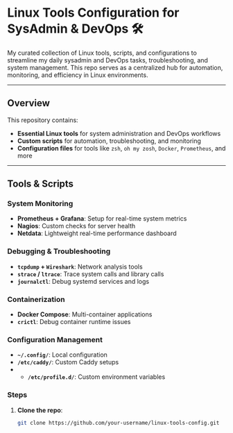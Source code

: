 # Linux Tools Configuration for SysAdmin & DevOps 🛠️

My curated collection of Linux tools, scripts, and configurations to streamline my daily sysadmin and DevOps tasks, troubleshooting, and system management. This repo serves as a centralized hub for automation, monitoring, and efficiency in Linux environments.

---

## Overview

This repository contains:

- **Essential Linux tools** for system administration and DevOps workflows
- **Custom scripts** for automation, troubleshooting, and monitoring
- **Configuration files** for tools like `zsh`, `oh my zosh`, `Docker`, `Prometheus`, and more

---

## Tools & Scripts

### System Monitoring
- **Prometheus + Grafana**: Setup for real-time system metrics
- **Nagios**: Custom checks for server health
- **Netdata**: Lightweight real-time performance dashboard

### Debugging & Troubleshooting
- **`tcpdump` + `Wireshark`**: Network analysis tools
- **`strace` / `ltrace`**: Trace system calls and library calls
- **`journalctl`**: Debug systemd services and logs

### Containerization
- **Docker Compose**: Multi-container applications
- **`crictl`**: Debug container runtime issues

### Configuration Management
- **`~/.config/`**: Local configuration
- **`/etc/caddy/`**: Custom Caddy setups
- - **`/etc/profile.d/`**: Custom environment variables


### Steps
1. **Clone the repo**:
   ```bash
   git clone https://github.com/your-username/linux-tools-config.git
